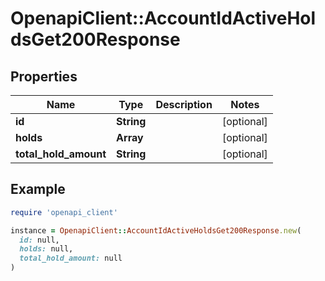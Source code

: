# OpenapiClient::AccountIdActiveHoldsGet200Response

## Properties

| Name | Type | Description | Notes |
| ---- | ---- | ----------- | ----- |
| **id** | **String** |  | [optional] |
| **holds** | **Array** |  | [optional] |
| **total_hold_amount** | **String** |  | [optional] |

## Example

```ruby
require 'openapi_client'

instance = OpenapiClient::AccountIdActiveHoldsGet200Response.new(
  id: null,
  holds: null,
  total_hold_amount: null
)
```

